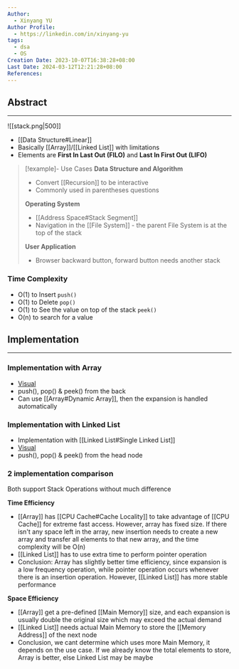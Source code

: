 ```yaml
---
Author:
  - Xinyang YU
Author Profile:
  - https://linkedin.com/in/xinyang-yu
tags:
  - dsa
  - OS
Creation Date: 2023-10-07T16:38:28+08:00
Last Date: 2024-03-12T12:21:28+08:00
References: 
---
```

## Abstract
---
![[stack.png|500]]

- [[Data Structure#Linear]]
- Basically [[Array]]/[[Linked List]] with limitations
- Elements are **First In Last Out (FILO)** and **Last In First Out (LIFO)**




>[!example]- Use Cases
> **Data Structure and Algorithm**
> - Convert [[Recursion]] to be interactive
> - Commonly used in parentheses questions
>
> **Operating System**
> - [[Address Space#Stack Segment]]
> - Navigation in the [[File System]] - the parent File System is at the top of the stack
> 
> **User Application**
> - Browser backward button, forward button needs another stack


### Time Complexity
- O(1) to Insert `push()`
- O(1) to Delete `pop()`
- O(1) to See the value on top of the stack  `peek()`
- O(n) to search for a value



## Implementation
---
### Implementation with Array
- [Visual](https://www.hello-algo.com/chapter_stack_and_queue/stack/#2)
- push(), pop() & peek() from the back
- Can use [[Array#Dynamic Array]], then the expansion is handled automatically

### Implementation with Linked List
- Implementation with [[Linked List#Single Linked List]]
- [Visual](https://www.hello-algo.com/chapter_stack_and_queue/stack/#1)
- push(), pop() & peek() from the head node

### 2 implementation comparison
Both support Stack Operations without much difference

**Time Efficiency**
- [[Array]] has [[CPU Cache#Cache Locality]] to take advantage of [[CPU Cache]] for extreme fast access. However,  array has fixed size. If there isn't any space left in the array, new insertion needs to create a new array and transfer all elements to that new array, and the time complexity will be O(n)
- [[Linked List]] has to use extra time to perform pointer operation 
- Conclusion: Array has slightly better time efficiency, since expansion is a low frequency operation, while pointer operation occurs whenever there is an insertion operation. However, [[Linked List]] has more stable performance

**Space Efficiency**
- [[Array]] get a pre-defined [[Main Memory]] size, and each expansion is usually double the original size which may exceed the actual demand
- [[Linked List]] needs actual Main Memory to store the [[Memory Address]] of the next node
- Conclusion, we cant determine which uses more Main Memory, it depends on the use case. If we already know the total elements to store, Array is better, else Linked List may be maybe


